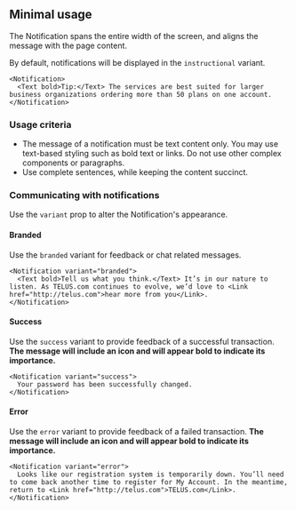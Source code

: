 ## Minimal usage

The Notification spans the entire width of the screen, and aligns the message with the page content.

By default, notifications will be displayed in the `instructional` variant.

```
<Notification>
  <Text bold>Tip:</Text> The services are best suited for larger business organizations ordering more than 50 plans on one account.
</Notification>
```

### Usage criteria

* The message of a notification must be text content only. You may use text-based styling such as bold text or links. Do
not use other complex components or paragraphs.
* Use complete sentences, while keeping the content succinct.


### Communicating with notifications

Use the `variant` prop to alter the Notification's appearance.

#### Branded

Use the `branded` variant for feedback or chat related messages.

```
<Notification variant="branded">
  <Text bold>Tell us what you think.</Text> It’s in our nature to listen. As TELUS.com continues to evolve, we’d love to <Link href="http://telus.com">hear more from you</Link>.
</Notification>
```

#### Success

Use the `success` variant to provide feedback of a successful transaction. **The message will include an icon and will
appear bold to indicate its importance.**

```
<Notification variant="success">
  Your password has been successfully changed.
</Notification>
```

#### Error

Use the `error` variant to provide feedback of a failed transaction. **The message will include an icon and will appear
bold to indicate its importance.**

```
<Notification variant="error">
  Looks like our registration system is temporarily down. You’ll need to come back another time to register for My Account. In the meantime, return to <Link href="http://telus.com">TELUS.com</Link>.
</Notification>
```
